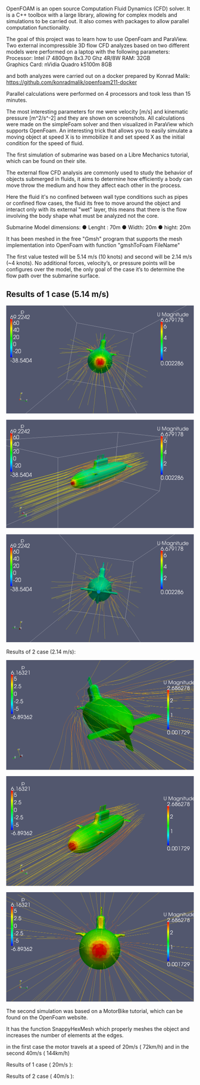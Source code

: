 

OpenFOAM is an open source Computation Fluid Dynamics (CFD) solver. It is a C++ toolbox with a large library, allowing for complex models and simulations to be carried out. It also comes with packages to allow parallel computation functionality.

The goal of this project was to learn how to use OpenFoam and ParaView. Two external incompressible 3D flow CFD analyzes based on two different models were performed on a laptop with the following parameters:																																														Processor: Intel i7 4800qm 8x3.70 Ghz 4R/8W
RAM: 32GB 														
Graphics Card: nVidia Quadro k5100m 8GB

and both analyzes were carried out on a docker prepared by Konrad Malik:
https://github.com/konradmalik/openfoam211-docker

Parallel calculations were performed on 4 processors and took less than 15 minutes.

The most interesting parameters for me were velocity [m/s] and kinematic pressure [m^2/s^-2] and they are shown on screenshots. All calculations were made on the simpleFoam solver and then visualized in ParaView which supports OpenFoam. An interesting trick that allows you to easily simulate a moving object at speed X is to immobilize it and set speed X as the initial condition for the speed of fluid.

The first simulation of submarine was based on a Libre Mechanics tutorial, which can be found on their site.

The external flow CFD analysis are commonly used to study the behavior of objects submerged in fluids, it aims to determine how efficiently a body can move throw the medium and how they affect each other in the process.

Here the fluid it's no confined between wall type conditions such as pipes or confined flow cases, the fluid its free to move around the object and interact only with its external "wet" layer, this means that there is the flow involving the body shape what must be analyzed not the core.

Submarine Model dimensions: 
● Lenght : 70m 
● Width: 20m 
● hight: 20m 

It has been meshed in the free "Gmsh" program that supports the mesh implementation into OpenFoam with function "gmshToFoam FileName"

The first value tested will be 5.14 m/s (10 knots) and second will be 2.14 m/s (~4 knots). No additional forces, velocity’s, or pressure points will be configures over the model, the only goal of the case it’s to determine the flow path over the submarine surface. 



## Results of 1 case (5.14 m/s)

![](images/Sub12.png)

![](images/Sub11.png)

![](images/Sub13.png)

Results of 2 case (2.14 m/s):

![](images/1-414.png)

![](images/2-414.png)

![](images/3-414.png)

The second simulation was based on a MotorBike tutorial, which can be found on the OpenFoam website.

It has the function SnappyHexMesh which properly meshes the object and increases the number of elements at the edges.

in the first case the motor travels at a speed of 20m/s ( 72km/h) and in the second 40m/s ( 144km/h)

Results of 1 case ( 20m/s ):

Results of 2 case ( 40m/s ):

